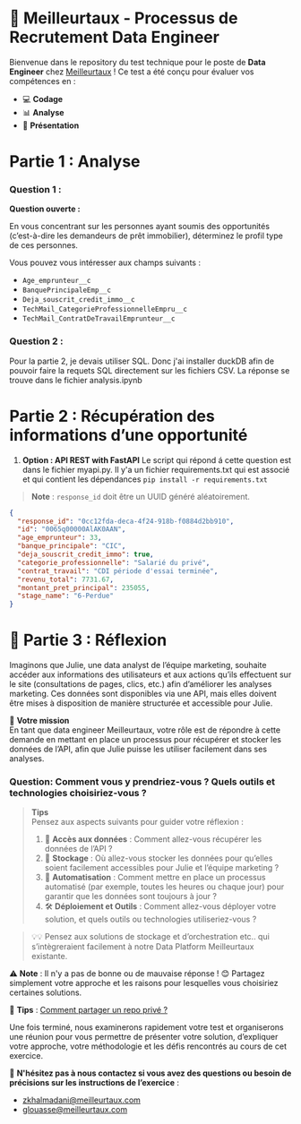# 🏢 Meilleurtaux - Processus de Recrutement Data Engineer

Bienvenue dans le repository du test technique pour le poste de **Data Engineer** chez [Meilleurtaux](https://www.meilleurtaux.com/) ! Ce test a été conçu pour évaluer vos compétences en :

- 💻 **Codage**
- 📊 **Analyse**
- 📝 **Présentation**




# Partie 1 : Analyse

### Question 1 :
**Question ouverte :** 

En vous concentrant sur les personnes ayant soumis des opportunités (c’est-à-dire les demandeurs de prêt immobilier), déterminez le profil type de ces personnes.

Vous pouvez vous intéresser aux champs suivants : 
- `Age_emprunteur__c`
- `BanquePrincipaleEmp__c`
- `Deja_souscrit_credit_immo__c`
- `TechMail_CategorieProfessionnelleEmpru__c`
- `TechMail_ContratDeTravailEmprunteur__c`

### Question 2 : 
Pour la partie 2, je devais utiliser SQL. Donc j'ai installer duckDB afin de pouvoir faire la requets SQL directement sur les fichiers CSV. La réponse se trouve dans le fichier analysis.ipynb

# Partie 2 : Récupération des informations d’une opportunité


1. **Option  : API REST with FastAPI** 
Le script qui répond á cette question est dans le fichier myapi.py. 
Il y'a un fichier requirements.txt qui est associé et qui contient les dépendances
`pip install -r requirements.txt`


> **Note** : `response_id` doit être un UUID généré aléatoirement.

```json
{
  "response_id": "0cc12fda-deca-4f24-918b-f0884d2bb910",
  "id": "0065q00000AlAK0AAN",
  "age_emprunteur": 33,
  "banque_principale": "CIC",
  "deja_souscrit_credit_immo": true,
  "categorie_professionnelle": "Salarié du privé",
  "contrat_travail": "CDI période d'essai terminée",
  "revenu_total": 7731.67,
  "montant_pret_principal": 235055,
  "stage_name": "6-Perdue"
}
```

# 🚀 Partie 3 : Réflexion

Imaginons que Julie, une data analyst de l’équipe marketing, souhaite accéder aux informations des utilisateurs et aux actions qu’ils effectuent sur le site (consultations de pages, clics, etc.) afin d’améliorer les analyses marketing. Ces données sont disponibles via une API, mais elles doivent être mises à disposition de manière structurée et accessible pour Julie.

🎯 **Votre mission**  
En tant que data engineer Meilleurtaux, votre rôle est de répondre à cette demande en mettant en place un processus pour récupérer et stocker les données de l’API, afin que Julie puisse les utiliser facilement dans ses analyses.

### Question:  **Comment vous y prendriez-vous ? Quels outils et technologies choisiriez-vous ?**  

> **Tips**  
> Pensez aux aspects suivants pour guider votre réflexion :
> 1. 🔗 **Accès aux données** : Comment allez-vous récupérer les données de l’API ?  
> 2. 💾 **Stockage** : Où allez-vous stocker les données pour qu’elles soient facilement accessibles pour Julie et l’équipe marketing ?  
> 3. 🔄 **Automatisation** : Comment mettre en place un processus automatisé (par exemple, toutes les heures ou chaque jour) pour garantir que les données sont toujours à jour ?  
> 4. 🛠️ **Déploiement et Outils** : Comment allez-vous déployer votre solution, et quels outils ou technologies utiliseriez-vous ?

> 💡💡 Pensez aux solutions de stockage et d’orchestration etc.. qui s’intègreraient facilement à notre Data Platform Meilleurtaux existante.

⚠️ **Note** : Il n'y a pas de bonne ou de mauvaise réponse ! 😊 Partagez simplement votre approche et les raisons pour lesquelles vous choisiriez certaines solutions.





🔹 **Tips** : [Comment partager un repo privé ?](https://docs.github.com/fr/account-and-profile/setting-up-and-managing-your-personal-account-on-github/managing-access-to-your-personal-repositories/inviting-collaborators-to-a-personal-repository)

Une fois terminé, nous examinerons rapidement votre test et organiserons une réunion pour vous permettre de présenter votre solution, d’expliquer votre approche, votre méthodologie et les défis rencontrés au cours de cet exercice.

📧 **N'hésitez pas à nous contactez si vous avez des questions ou besoin de précisions sur les instructions de l’exercice** :
- zkhalmadani@meilleurtaux.com
- glouasse@meilleurtaux.com

